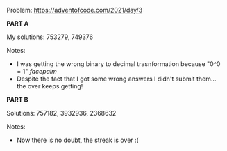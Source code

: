 Problem: https://adventofcode.com/2021/day/3

**PART A**

My solutions: 753279, 749376

Notes:
+ I was getting the wrong binary to decimal trasnformation because "0^0 = 1" *facepalm*
+ Despite the fact that I got some wrong answers I didn't submit them... the over keeps getting!

**PART B**

Solutions: 757182, 3932936, 2368632

Notes:
+ Now there is no doubt, the streak is over :(
